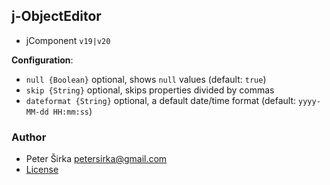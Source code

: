 ## j-ObjectEditor

- jComponent `v19|v20`

__Configuration__:

- `null {Boolean}` optional, shows `null` values (default: `true`)
- `skip {String}` optional, skips properties divided by commas
- `dateformat {String}` optional, a default date/time format (default: `yyyy-MM-dd HH:mm:ss`)

### Author

- Peter Širka <petersirka@gmail.com>
- [License](https://www.totaljs.com/license/)